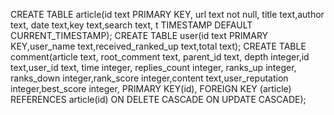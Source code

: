 
CREATE TABLE article(id text PRIMARY KEY, url text not null, title text,author text, date text,key text,search text, t TIMESTAMP DEFAULT CURRENT_TIMESTAMP);
CREATE TABLE user(id text PRIMARY KEY,user_name text,received_ranked_up text,total text);
CREATE TABLE comment(article text, root_comment text, parent_id text, depth integer,id text,user_id text, time integer, replies_count integer, ranks_up integer, ranks_down integer,rank_score integer,content text,user_reputation integer,best_score integer, PRIMARY KEY(id), FOREIGN KEY (article) REFERENCES article(id) ON DELETE CASCADE ON UPDATE CASCADE);